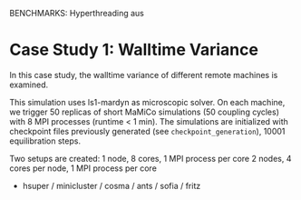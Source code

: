 BENCHMARKS: Hyperthreading aus

# Case Study 1: Walltime Variance

In this case study, the walltime variance of different remote machines is examined.

This simulation uses ls1-mardyn as microscopic solver.
On each machine, we trigger 50 replicas of short MaMiCo simulations (50 coupling cycles) with 8 MPI processes (runtime < 1 min).
The simulations are initialized with checkpoint files previously generated (see `checkpoint_generation`), 10001 equilibration steps.

Two setups are created:
1 node, 8 cores, 1 MPI process per core
2 nodes, 4 cores per node, 1 MPI process per core

- hsuper
/ minicluster
/ cosma
/ ants
/ sofia
/ fritz